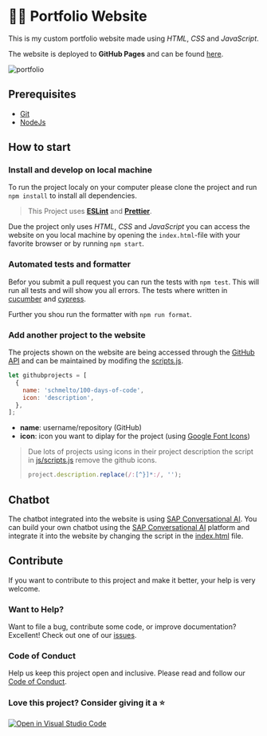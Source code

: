 # :man_technologist: Portfolio Website

This is my custom portfolio website made using _HTML_, _CSS_ and _JavaScript_.

The website is deployed to **GitHub Pages** and can be found [here](https://schmelto.github.io/Portfolio/).

![portfolio](https://user-images.githubusercontent.com/62628408/146424076-d0ca4032-bb2f-44ce-8920-5619f4dee695.gif)

## Prerequisites

- [Git](https://git-scm.com/)
- [NodeJs](https://nodejs.org/)

## How to start

### Install and develop on local machine

To run the project localy on your computer please clone the project and run `npm install` to install all dependencies.

> This Project uses **[ESLint](https://eslint.org/)** and **[Prettier](https://prettier.io/)**.

Due the project only uses _HTML_, _CSS_ and _JavaScript_ you can access the website on you local machine by opening the `index.html`-file with your favorite browser or by running `npm start`.

### Automated tests and formatter

Befor you submit a pull request you can run the tests with `npm test`. This will run all tests and will show you all errors. The tests where written in [cucumber](https://cucumber.io/) and [cypress](https://www.cypress.io/).

Further you shou run the formatter with `npm run format`.

### Add another project to the website

The projects shown on the website are being accessed through the [GitHub API](https://docs.github.com/en/rest) and can be maintained by modifing the [scripts.js](./js/scripts.js).

```js
let githubprojects = [
  {
    name: 'schmelto/100-days-of-code',
    icon: 'description',
  },
];
```

- **name**: username/repository (GitHub)
- **icon**: icon you want to diplay for the project (using [Google Font Icons](https://fonts.google.com/icons))

> Due lots of projects using icons in their project description the script in [js/scripts.js](./js/scripts.js) remove the github icons.
>
> ```js
> project.description.replace(/:[^}]*:/, '');
> ```

## Chatbot

The chatbot integrated into the website is using [SAP Conversational AI](https://cai.tools.sap/).
You can build your own chatbot using the [SAP Conversational AI](https://cai.tools.sap/) platform and integrate it into the website by changing the script in the [index.html](./index.html) file.

## Contribute

If you want to contribute to this project and make it better, your help is very welcome.

### Want to Help?

Want to file a bug, contribute some code, or improve documentation? Excellent! Check out one of our [issues](https://github.com/schmelto/Portfolio/issues).

### Code of Conduct

Help us keep this project open and inclusive. Please read and follow our [Code of Conduct](./CODE_OF_CONDUCT.md).

### Love this project? Consider giving it a ⭐

[![Open in Visual Studio Code](https://open.vscode.dev/badges/open-in-vscode.svg)](https://open.vscode.dev/schmelto/Portfolio)
